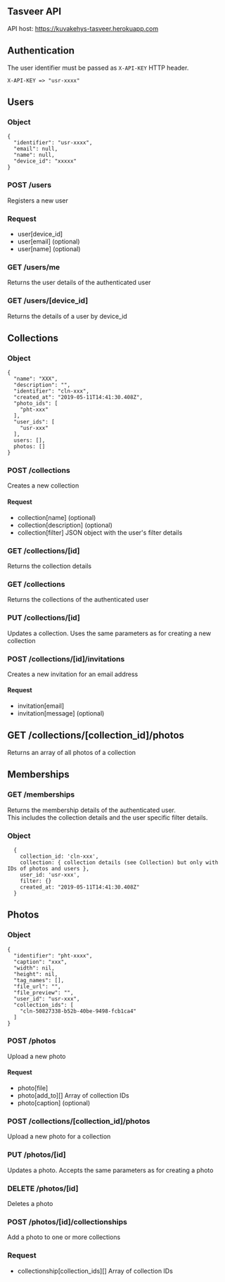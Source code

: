 ## Tasveer API

API host: https://kuvakehys-tasveer.herokuapp.com

## Authentication
The user identifier must be passed as `X-API-KEY` HTTP header.

    X-API-KEY => "usr-xxxx"

## Users

### Object
```
{
  "identifier": "usr-xxxx",
  "email": null,
  "name": null,
  "device_id": "xxxxx"
}
```

### POST /users
Registers a new user

### Request
* user[device_id]
* user[email] (optional)
* user[name] (optional)

### GET /users/me
Returns the user details of the authenticated user

### GET /users/[device_id]
Returns the details of a user by device_id


## Collections

### Object
```
{
  "name": "XXX",
  "description": "",
  "identifier": "cln-xxx",
  "created_at": "2019-05-11T14:41:30.408Z",
  "photo_ids": [
    "pht-xxx"
  ],
  "user_ids": [
    "usr-xxx"
  ],
  users: [],
  photos: []
}
```

### POST /collections
Creates a new collection

#### Request

* collection[name] (optional)
* collection[description] (optional)
* collection[filter] JSON object with the user's filter details

### GET /collections/[id]
Returns the collection details

### GET /collections
Returns the collections of the authenticated user

### PUT /collections/[id]
Updates a collection. Uses the same parameters as for creating a new collection

### POST /collections/[id]/invitations
Creates a new invitation for an email address

#### Request
* invitation[email]
* invitation[message] (optional)

## GET /collections/[collection_id]/photos
Returns an array of all photos of a collection

## Memberships

### GET /memberships
Returns the membership details of the authenticated user.  
This includes the collection details and the user specific filter details.

### Object
```
  {
    collection_id: 'cln-xxx',
    collection: { collection details (see Collection) but only with IDs of photos and users },
    user_id: 'usr-xxx',
    filter: {}
    created_at: "2019-05-11T14:41:30.408Z"
  }
```

## Photos

### Object
```
{
  "identifier": "pht-xxxx",
  "caption": "xxx",
  "width": nil,
  "height": nil,
  "tag_names": [],
  "file_url": "",
  "file_preview": "",
  "user_id": "usr-xxx",
  "collection_ids": [
    "cln-50827338-b52b-40be-9498-fcb1ca4"
  ]
}
```

### POST /photos
Upload a new photo

#### Request
* photo[file]
* photo[add_to][] Array of collection IDs
* photo[caption] (optional)


### POST /collections/[collection_id]/photos
Upload a new photo for a collection

### PUT /photos/[id]
Updates a photo. Accepts the same parameters as for creating a photo

### DELETE /photos/[id]
Deletes a photo

### POST /photos/[id]/collectionships
Add a photo to one or more collections

### Request
* collectionship[collection_ids][] Array of collection IDs

